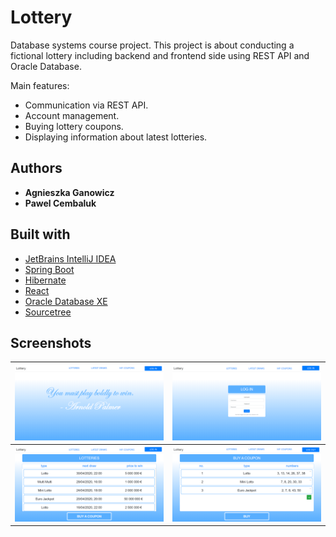 # Lottery
Database systems course project. This project is about conducting a fictional lottery
including backend and frontend side using REST API and Oracle Database.

Main features:
* Communication via REST API.
* Account management.
* Buying lottery coupons.
* Displaying information about latest lotteries.

## Authors

* **Agnieszka Ganowicz**
* **Pawel Cembaluk**

## Built with
* [JetBrains IntelliJ IDEA](https://www.jetbrains.com/idea/)
* [Spring Boot](https://spring.io/)
* [Hibernate](https://hibernate.org/)
* [React](https://reactjs.org/)
* [Oracle Database XE](https://www.oracle.com/database/technologies/appdev/xe.html)
* [Sourcetree](https://www.sourcetreeapp.com/)

## Screenshots

| <img src="screenshots/MainPage.png"> | <img src="screenshots/Login.png"> |
|:------------------------------------:|:---------------------------------:|
| <img src="screenshots/Lotteries.png"> | <img src="screenshots/BuyACoupon.png"> |
